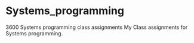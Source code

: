# Systems_programming
3600 Systems programming class assignments
My Class assignments for Systems programming.
